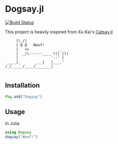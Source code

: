 # Dogsay.jl

[![Build Status](https://travis-ci.com/r0cketr1kky/Dogsay.jl.svg?branch=master)](https://travis-ci.com/r0cketr1kky/Dogsay.jl)

This project is heavily inspired from Xu Kai's [Catsay.jl](https://github.com/xukai92/Catsay.jl)<br/>

```
     |\_/|                  
     | @ @   Woof! 
     |   <>              _  
     |  _/\------____ ((| |))
     |               `--' |   
 ____|_       ___|   |___.' 
/_/_____/____/_______|
  
```

## Installation

```julia
Pkg.add("Dogsay")
```

## Usage

In Julia

```julia
using Dogsay
dogsay("Woof!")
```
